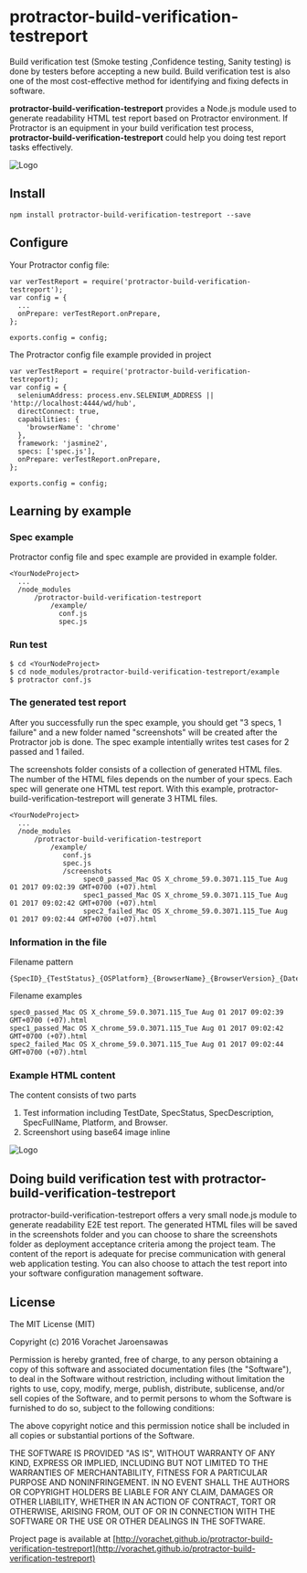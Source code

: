 # protractor-build-verification-testreport

Build verification test (Smoke testing ,Confidence testing, Sanity testing) is done by testers before accepting a new build. Build verification test is also one of the most cost-effective method for identifying and fixing defects in software.

**protractor-build-verification-testreport** provides a Node.js module used to generate readability HTML test report based on Protractor environment.  If Protractor is an equipment in your build verification test process, **protractor-build-verification-testreport** could help you doing test report tasks effectively.

![Logo](https://github.com/vorachet/attanomat-protractor-screenshot/raw/master/demo.gif)

## Install

```
npm install protractor-build-verification-testreport --save
```

## Configure

Your Protractor config file:
```
var verTestReport = require('protractor-build-verification-testreport');
var config = {
  ...
  onPrepare: verTestReport.onPrepare,
};

exports.config = config;
```

The Protractor config file example provided in project
```
var verTestReport = require('protractor-build-verification-testreport);
var config = {
  seleniumAddress: process.env.SELENIUM_ADDRESS || 'http://localhost:4444/wd/hub',
  directConnect: true,
  capabilities: {
    'browserName': 'chrome'
  },
  framework: 'jasmine2',
  specs: ['spec.js'],
  onPrepare: verTestReport.onPrepare,
};

exports.config = config;
```
## Learning by example

### Spec example

Protractor config file and spec example are provided in example folder.

```
<YourNodeProject>
  ...
  /node_modules
      /protractor-build-verification-testreport
          /example/
            conf.js
            spec.js
```

### Run test
```
$ cd <YourNodeProject>
$ cd node_modules/protractor-build-verification-testreport/example
$ protractor conf.js
```

### The generated test report

After you successfully run the spec example, you should get "3 specs, 1 failure" and a new folder named "screenshots" will be created after the Protractor job is done. The spec example intentially writes test cases for 2 passed and 1 failed.

The screenshots folder consists of a collection of generated HTML files. The number of the HTML files depends on the number of your specs. Each spec will generate one HTML test report. With this example, protractor-build-verification-testreport will generate 3 HTML files.

```
<YourNodeProject>
  ...
  /node_modules
      /protractor-build-verification-testreport
          /example/
             conf.js
             spec.js
             /screenshots
                  spec0_passed_Mac OS X_chrome_59.0.3071.115_Tue Aug 01 2017 09:02:39 GMT+0700 (+07).html
                  spec1_passed_Mac OS X_chrome_59.0.3071.115_Tue Aug 01 2017 09:02:42 GMT+0700 (+07).html
                  spec2_failed_Mac OS X_chrome_59.0.3071.115_Tue Aug 01 2017 09:02:44 GMT+0700 (+07).html
```

### Information in the file

Filename pattern
```
{SpecID}_{TestStatus}_{OSPlatform}_{BrowserName}_{BrowserVersion}_{DateTime}.html
```

Filename examples

```
spec0_passed_Mac OS X_chrome_59.0.3071.115_Tue Aug 01 2017 09:02:39 GMT+0700 (+07).html
spec1_passed_Mac OS X_chrome_59.0.3071.115_Tue Aug 01 2017 09:02:42 GMT+0700 (+07).html
spec2_failed_Mac OS X_chrome_59.0.3071.115_Tue Aug 01 2017 09:02:44 GMT+0700 (+07).html
```

### Example HTML content

The content consists of two parts
 1. Test information including TestDate, SpecStatus, SpecDescription, SpecFullName, Platform, and Browser.
 2. Screenshort using base64 image inline

![Logo](https://github.com/vorachet/protractor-build-verification-testreport/raw/master/exampleReport.png)

## Doing build verification test with protractor-build-verification-testreport

protractor-build-verification-testreport offers a very small node.js module to generate readability E2E test report. The generated HTML files will be saved in the screenshots folder and you can choose to share the screenshots folder as deployment acceptance criteria among the project team. The content of the report is adequate for precise communication with general web application testing.  You can also choose to attach the test report into your software configuration management software.


## License


The MIT License (MIT)

Copyright (c) 2016 Vorachet Jaroensawas

Permission is hereby granted, free of charge, to any person obtaining a copy
of this software and associated documentation files (the "Software"), to deal
in the Software without restriction, including without limitation the rights
to use, copy, modify, merge, publish, distribute, sublicense, and/or sell
copies of the Software, and to permit persons to whom the Software is
furnished to do so, subject to the following conditions:

The above copyright notice and this permission notice shall be included in all
copies or substantial portions of the Software.

THE SOFTWARE IS PROVIDED "AS IS", WITHOUT WARRANTY OF ANY KIND, EXPRESS OR
IMPLIED, INCLUDING BUT NOT LIMITED TO THE WARRANTIES OF MERCHANTABILITY,
FITNESS FOR A PARTICULAR PURPOSE AND NONINFRINGEMENT. IN NO EVENT SHALL THE
AUTHORS OR COPYRIGHT HOLDERS BE LIABLE FOR ANY CLAIM, DAMAGES OR OTHER
LIABILITY, WHETHER IN AN ACTION OF CONTRACT, TORT OR OTHERWISE, ARISING FROM,
OUT OF OR IN CONNECTION WITH THE SOFTWARE OR THE USE OR OTHER DEALINGS IN THE
SOFTWARE.



Project page is available at [http://vorachet.github.io/protractor-build-verification-testreport](http://vorachet.github.io/protractor-build-verification-testreport)
